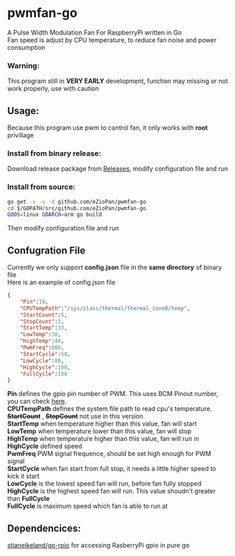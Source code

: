 # **pwmfan-go**
A Pulse Width Modulation Fan For RaspberryPi written in Go  
Fan speed is adjust by CPU temperature, to reduce fan noise and power consumption  

### **Warning:**  
This program still in **VERY EARLY** development, function may missing or not work properly, use with caution  

## **Usage:**
Because this program use pwm to control fan, it only works with **root** privillage

### **Install from binary release:**
Download release package from [Releases](https://github.com/eZioPan/pwmfan-go/releases), modify configuration file and run

### **Install from source:**
```bash
go get -v -u -d github.com/eZioPan/pwmfan-go
cd $/GOPATH/src/github.com/eZioPan/pwmfan-go
GOOS=linux GOARCH=arm go build
```
Then modify configuration file and run

## **Confugration File**
Currently we only support **config.json** file in the **same directory** of binary file  
Here is an example of config.json file
```json
{
	"Pin":18,
	"CPUTempPath":"/sys/class/thermal/thermal_zone0/temp",
	"StartCount":5,
	"StopCount":5, 
	"StartTemp":33,
	"LowTemp":30,
	"HighTemp":40,
	"PwmFreq":600,
	"StartCycle":50,
	"LowCycle":80,
	"HighCycle":100,
	"FullCycle":100
}
```
**Pin** defines the gpio pin number of PWM. This uses BCM Pinout number, you can check [here](https://pinout.xyz).  
**CPUTempPath** defines the system file path to read cpu's temperature.  
**~~StartCount~~** , **~~StopCount~~** not use in this version  
**StartTemp** when temperature higher than this value, fan will start  
**LowTemp** when temperature lower than this value, fan will stop  
**HighTemp** when temperature higher than this value, fan will run in **HighCycle** defined speed  
**PwmFreq** PWM signal frequence, should be set high enough for PWM signal  
**StartCycle** when fan start from full stop, it needs a little higher speed to kick it start  
**LowCycle** is the lowest speed fan will run, before fan fully stopped  
**HighCycle** is the highest speed fan will run. This value shoudn't greater than **FullCycle**  
**FullCycle** is maximum speed which fan is able to run at

## **Dependencices:**
[stianeikeland/go-rpio](https://github.com/stianeikeland/go-rpio) for accessing RasberryPi gpio in pure go
